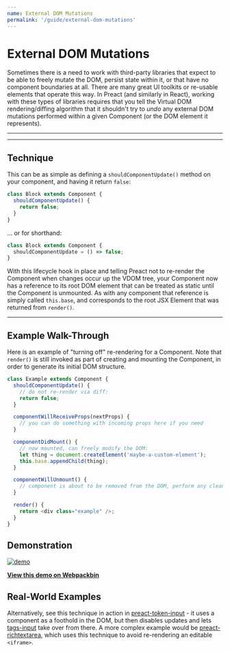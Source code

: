 ```yaml
---
name: External DOM Mutations
permalink: '/guide/external-dom-mutations'
---
```


# External DOM Mutations

Sometimes there is a need to work with third-party libraries that expect to be able to freely mutate the DOM, persist state within it, or that have no component boundaries at all.  There are many great UI toolkits or re-usable elements that operate this way.  In Preact (and similarly in React), working with these types of libraries requires that you tell the Virtual DOM rendering/diffing algorithm that it shouldn't try to _undo_ any external DOM mutations performed within a given Component (or the DOM element it represents).

---

<toc></toc>

---

## Technique

This can be as simple as defining a `shouldComponentUpdate()` method on your component, and having it return `false`:

```js
class Block extends Component {
  shouldComponentUpdate() {
    return false;
  }
}
```

... or for shorthand:

```js
class Block extends Component {
  shouldComponentUpdate = () => false;
}
```

With this lifecycle hook in place and telling Preact not to re-render the Component when changes occur up the VDOM tree, your Component now has a reference to its root DOM element that can be treated as static until the Component is unmounted. As with any component that reference is simply called `this.base`, and corresponds to the root JSX Element that was returned from `render()`.

---

## Example Walk-Through

Here is an example of "turning off" re-rendering for a Component.  Note that `render()` is still invoked as part of creating and mounting the Component, in order to generate its initial DOM structure.

```js
class Example extends Component {
  shouldComponentUpdate() {
    // do not re-render via diff:
    return false;
  }

  componentWillReceiveProps(nextProps) {
    // you can do something with incoming props here if you need
  }

  componentDidMount() {
    // now mounted, can freely modify the DOM:
    let thing = document.createElement('maybe-a-custom-element');
    this.base.appendChild(thing);
  }

  componentWillUnmount() {
    // component is about to be removed from the DOM, perform any cleanup.
  }

  render() {
    return <div class="example" />;
  }
}
```


## Demonstration

[![demo](https://i.gyazo.com/a63622edbeefb2e86d6c0d9c8d66e582.gif)](http://www.webpackbin.com/V1hyNQbpe)

[**View this demo on Webpackbin**](https://www.webpackbin.com/bins/-KflCmJ5bvKsRF8WDkzb)


## Real-World Examples

Alternatively, see this technique in action in [preact-token-input](https://github.com/developit/preact-token-input/blob/master/src/index.js) - it uses a component as a foothold in the DOM, but then disables updates and lets [tags-input](https://github.com/developit/tags-input) take over from there.  A more complex example would be [preact-richtextarea](https://github.com/developit/preact-richtextarea), which uses this technique to avoid re-rendering an editable `<iframe>`.
